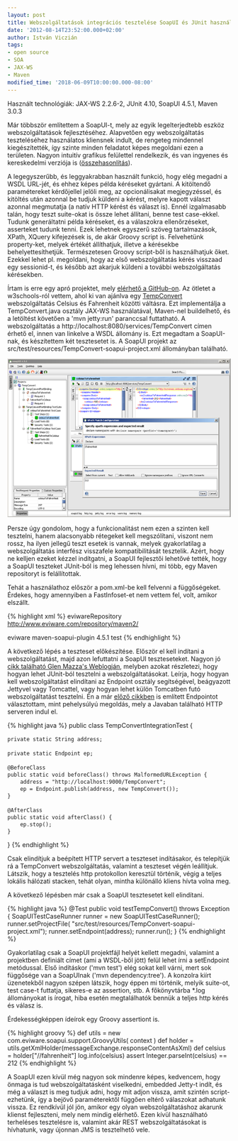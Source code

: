 ```yaml
---
layout: post
title: Webszolgáltatások integrációs tesztelése SoapUI és JUnit használatával
date: '2012-08-14T23:52:00.000+02:00'
author: István Viczián
tags:
- open source
- SOA
- JAX-WS
- Maven
modified_time: '2018-06-09T10:00:00.000-08:00'
---
```


Használt technológiák: JAX-WS 2.2.6-2, JUnit 4.10, SoapUI 4.5.1, Maven
3.0.3

Már többször említettem a SoapUI-t, mely az egyik legelterjedtebb eszköz
webszolgáltatások fejlesztéséhez. Alapvetően egy webszolgáltatás
teszteléséhez használatos kliensnek indult, de rengeteg mindennel
kiegészítették, így szinte minden feladatot képes megoldani ezen a
területen. Nagyon intuitív grafikus felülettel rendelkezik, és van
ingyenes és kereskedelmi verziója is
([összehasonlítás](http://www.soapui.org/About-SoapUI/compare-soapui-and-soapui-pro.html)).

A legegyszerűbb, és leggyakrabban használt funkció, hogy elég megadni a
WSDL URL-jét, és ehhez képes példa kéréseket gyártani. A kitöltendő
paramétereket kérdőjellel jelöli meg, az opcionálisakat megjegyzéssel,
és kitöltés után azonnal be tudjuk küldeni a kérést, melyre kapott
választ azonnal megmutatja (a natív HTTP kérést és választ is). Ennél
izgalmasabb talán, hogy teszt suite-okat is össze lehet állítani, benne
test case-ekkel. Tudunk generáltatni példa kéréseket, és a válaszokra
ellenőrzéseket, asserteket tudunk tenni. Ezek lehetnek egyszerű szöveg
tartalmazások, XPath, XQuery kifejezések is, de akár Groovy script is.
Felvehetünk property-ket, melyek értékét állíthatjuk, illetve a
kérésekbe behelyettesíthetjük. Természetesen Groovy script-ből is
használhatjuk őket. Ezekkel lehet pl. megoldani, hogy az első
webszolgáltatás kérés visszaad egy sessionid-t, és később azt akarjuk
küldeni a további webszolgáltatás kérésekben.

Írtam is erre egy apró projektet, mely [elérhető a
GitHub-on](https://github.com/vicziani/jtechlog-soapui-testing). Az
ötletet a w3schools-ról vettem, ahol ki van ajánlva egy
[TempConvert](http://www.w3schools.com/webservices/tempconvert.asmx)
webszolgáltatás Celsius és Fahrenheit közötti váltásra. Ezt
implementálja a TempConvert.java osztály JAX-WS használatával, Maven-nel
buildelhető, és a letöltést követően a 'mvn jetty:run' paranccsal
futtatható. A webszolgáltatás a
http://localhost:8080/services/TempConvert címen érhető el, innen van
linkelve a WSDL állomány is. Ezt megadtam a SoapUI-nak, és készítettem
két tesztesetet is. A SoapUI projekt az
src/test/resources/TempConvert-soapui-project.xml állományban található.


<a href="/artifacts/posts/2012-08-14-soapui-junit-teszteles/soapui.png" data-lightbox="post-images">![SoapUI](/artifacts/posts/2012-08-14-soapui-junit-teszteles/soapui_750.png)</a>

Persze úgy gondolom, hogy a funkcionalitást nem ezen a szinten kell
tesztelni, hanem alacsonyabb rétegeket kell megszólítani, viszont nem
rossz, ha ilyen jellegű teszt esetek is vannak, melyek gyakorlatilag a
webszolgáltatás interfész visszafele kompatibilitását tesztelik. Azért,
hogy ne kelljen ezeket kézzel indítgatni, a SoapUI fejlesztői lehetővé
tették, hogy a SoapUI teszteket JUnit-ból is meg lehessen hívni, mi
több, egy Maven repositoryt is felállítottak.

Tehát a használathoz először a pom.xml-be kell felvenni a függőségeket.
Érdekes, hogy amennyiben a FastInfoset-et nem vettem fel, volt, amikor
elszállt.

{% highlight xml %}
<repositories>
 <repository>
  <id>eviwareRepository</id>
  <url>http://www.eviware.com/repository/maven2/</url>
 </repository>
</repositories>

<dependencies>
 <dependency>
  <groupId>eviware</groupId>
  <artifactId>maven-soapui-plugin</artifactId>
  <version>4.5.1</version>
  <scope>test</scope>
 </dependency>

 <!--<dependency>
  <groupId>com.sun.xml.fastinfoset</groupId>
  <artifactId>FastInfoset</artifactId>
  <version>1.2.12</version>
 </dependency> -->
</dependencies>
{% endhighlight %}

A következő lépés a teszteset előkészítése. Először el kell indítani a
webszolgáltatást, majd azon lefuttatni a SoapUI teszteseteket. Nagyon jó
[cikk található Glen Mazza's
Weblogján](http://www.jroller.com/gmazza/entry/junit_web_service_testing),
melyben azokat részletezi, hogy hogyan lehet JUnit-ból tesztelni a
webszolgáltatásokat. Leírja, hogy hogyan kell webszolgáltatást
elindítani az Endpoint osztály segítségével, beágyazott Jettyvel vagy
Tomcattel, vagy hogyan lehet külön Tomcatben futó webszolgáltatást
tesztelni. Én a már [előző
cikkben](/2012/08/12/soa-using-java-web-services.html) is említett
Endpointot választottam, mint pehelysúlyú megoldás, mely a Javaban
található HTTP serveren indul el.

{% highlight java %}
public class TempConvertIntegrationTest {

    private static String address;

    private static Endpoint ep;

    @BeforeClass
    public static void beforeClass() throws MalformedURLException {
        address = "http://localhost:9000/TempConvert";
        ep = Endpoint.publish(address, new TempConvert());
    }

    @AfterClass
    public static void afterClass() {
        ep.stop();
    }
}
{% endhighlight %}

Csak elindítjuk a beépített HTTP servert a teszteset indításakor, és
telepítjük rá a TempConvert webszolgáltatás, valamint a teszteset végén
leállítjuk. Látszik, hogy a tesztelés http protokollon keresztül
történik, végig a teljes lokális hálózati stacken, tehát olyan, mintha
különálló kliens hívta volna meg.

A következő lépésben már csak a SoapUI tesztesetet kell elindítani.

{% highlight java %}
@Test
public void testTempConvert() throws Exception {
  SoapUITestCaseRunner runner = new SoapUITestCaseRunner();
  runner.setProjectFile(
    "src/test/resources/TempConvert-soapui-project.xml");
  runner.setEndpoint(address);
  runner.run();
}
{% endhighlight %}

Gyakorlatilag csak a SoapUI projektfájl helyét kellett megadni, valamint
a projektben definiált címet (ami a WSDL-ből jött) felül lehet írni a
setEndpoint metódussal. Első indításkor ('mvn test') elég sokat kell
várni, mert sok függősége van a SoapUInak ('mvn dependency:tree'). A
konzolra kiírt üzenetekből nagyon szépen látszik, hogy éppen mi
történik, melyik suite-ot, test case-t futtatja, sikeres-e az assertion,
stb. A főkönyvtárba \*.log állományokat is írogat, hiba esetén
megtalálhatók bennük a teljes http kérés és válasz is.

Érdekességképpen ídeírok egy Groovy assertiont is.

{% highlight groovy %}
def utils = new com.eviware.soapui.support.GroovyUtils( context )
def holder = utils.getXmlHolder(messageExchange.responseContentAsXml)
def celsius = holder["//fahrenheit"]
log.info(celsius)
assert Integer.parseInt(celsius) == 212
{% endhighlight %}

A SoapUI ezen kívül még nagyon sok mindenre képes, kedvencem, hogy
önmaga is tud webszolgáltatásként viselkedni, embedded Jetty-t indít, és
még a választ is meg tudjuk adni, hogy mit adjon vissza, amit szintén
script-ezhetünk, így a bejövő paraméterektől függően eltérő válaszokat
adhatunk vissza. Ez rendkívül jól jön, amikor egy olyan
webszolgáltatáshoz akarunk klienst fejleszteni, mely nem mindig
elérhető. Ezen kívül használható terheléses tesztelésre is, valamint
akár REST webszolgáltatásokat is hívhatunk, vagy újonnan JMS is
tesztelhető vele.
